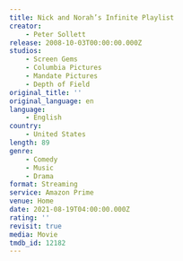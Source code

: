 ```yaml
---
title: Nick and Norah’s Infinite Playlist
creator:
    - Peter Sollett
release: 2008-10-03T00:00:00.000Z
studios:
    - Screen Gems
    - Columbia Pictures
    - Mandate Pictures
    - Depth of Field
original_title: ''
original_language: en
language:
    - English
country:
    - United States
length: 89
genre:
    - Comedy
    - Music
    - Drama
format: Streaming
service: Amazon Prime
venue: Home
date: 2021-08-19T04:00:00.000Z
rating: ''
revisit: true
media: Movie
tmdb_id: 12182
---
```




